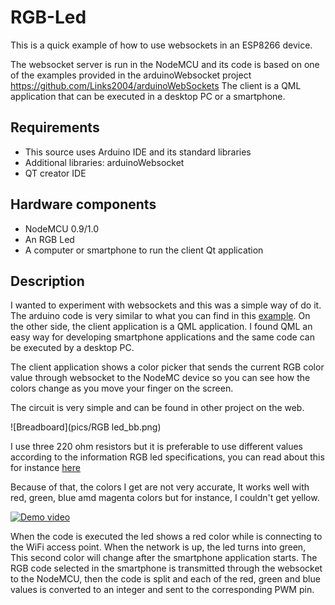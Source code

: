 # RGB-Led

This is a quick example of how to use websockets in an ESP8266 device. 

The websocket server is run in the NodeMCU and its code is based on one of the examples provided in the arduinoWebsocket project https://github.com/Links2004/arduinoWebSockets
The client is a QML application that can be executed in a desktop PC or a smartphone.

## Requirements

- This source uses Arduino IDE and its standard libraries
- Additional libraries: arduinoWebsocket
- QT creator IDE

## Hardware components

- NodeMCU 0.9/1.0
- An RGB Led
- A computer or smartphone to run the client Qt application

## Description

I wanted to experiment with websockets and this was a simple way of do it. The arduino code is very similar to what you can find in this [example](https://github.com/Links2004/arduinoWebSockets/blob/master/examples/WebSocketServer_LEDcontrol/WebSocketServer_LEDcontrol.ino).
On the other side, the client application is a QML application. I found QML an easy way for developing smartphone applications and the same code can be executed by a desktop PC.

The client application shows a color picker that sends the current RGB color value through websocket to the NodeMC device so you can see how the colors change as you move your finger on the screen.

The circuit is very simple and can be found in other project on the web.

![Breadboard](pics/RGB led_bb.png) 

I use three 220 ohm resistors but it is preferable to use different values according to the information RGB led specifications, you can read about this for instance [here](http://forums.netduino.com/index.php?/topic/8060-resistor-value-for-rgb-led/#entry44769)


Because of that, the colors I get are not very accurate, It works well with red, green, blue amd magenta colors but for instance, I couldn't get yellow.

[![Demo video](https://img.youtube.com/vi/ierMWuUzd34/0.jpg)](https://www.youtube.com/watch?v=ierMWuUzd34)

When the code is executed the led shows a red color while is connecting to the WiFi access point. When the network is up, the led turns into green, This second color will change after the smartphone application starts. The RGB code selected in the smartphone is transmitted through the websocket to the NodeMCU, then the code is split and each of the red, green and blue values is converted to an integer and sent to the corresponding PWM pin.
